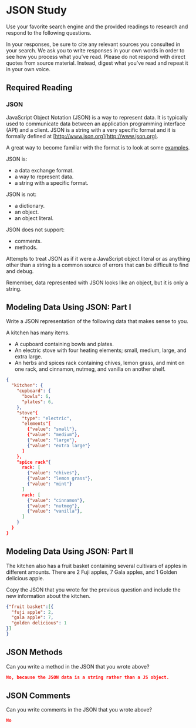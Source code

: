 # JSON Study

Use your favorite search engine and the provided readings to research and
respond to the following questions.

In your responses, be sure to cite any relevant sources you consulted in your
search. We ask you to write responses in your own words in order to see how you
process what you've read. Please do not respond with direct quotes from source
material. Instead, digest what you've read and repeat it in your own voice.

## Required Reading

### JSON

JavaScript Object Notation (JSON) is a way to represent data. It is typically used to communicate data
between an application programming interface (API) and a client. JSON is a string with a very specific format and it is formally defined at [http://www.json.org](http://www.json.org).

A great way to become familiar with the format is to look at some [examples](http://www.json.org/example.html).

JSON is:
-   a data exchange format.
-   a way to represent data.
-   a string with a specific format.

JSON is not:
-   a dictionary.
-   an object.
-   an object literal.

JSON does not support:
-   comments.
-   methods.

Attempts to treat JSON as if it were a JavaScript object literal or as anything
other than a string is a common source of errors that can be difficult to find
and debug.

Remember, data represented with JSON looks like an object, but it is only a
string.

## Modeling Data Using JSON: Part I

Write a JSON representation of the following data that makes sense to you.

A kitchen has many items.
-   A cupboard containing bowls and plates.
-   An electric stove with four heating elements; small, medium, large, and
    extra large.
-   An herbs and spices rack containing chives, lemon grass, and mint on one
    rack, and cinnamon, nutmeg, and vanilla on another shelf.

```json
{
  "kitchen": {
    "cupboard": {
      "bowls": 6,
      "plates": 6,
    },
    "stove"{
      "type": "electric",
      "elements"[
        {"value": "small"},
        {"value": "medium"},
        {"value": "large"},
        {"value": "extra large"}
      ]
    },
    "spice rack"{
      rack: [
        {"value": "chives"},
        {"value": "lemon grass"},
        {"value": "mint"}
      ]
      rack: [
        {"value": "cinnamon"},
        {"value": "nutmeg"},
        {"value": "vanilla"},
      ]
    }
  }
}
```

## Modeling Data Using JSON: Part II

The kitchen also has a fruit basket containing several cultivars of apples in
different amounts. There are 2 Fuji apples, 7 Gala apples, and 1 Golden
delicious apple.

Copy the JSON that you wrote for the previous question and include the new information about the kitchen.

```json
{"fruit basket":[{
  "fuji apple": 2,
  "gala apple": 7,
  "golden delicious": 1
}]
}
```

## JSON Methods

Can you write a method in the JSON that you wrote above?

```json
No, because the JSON data is a string rather than a JS object.
```

## JSON Comments

Can you write comments in the JSON that you wrote above?

```json
No
```
